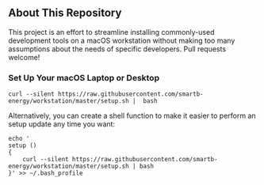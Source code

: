 ## About This Repository
This project is an effort to streamline installing commonly-used development tools on a macOS workstation without making too many assumptions about the needs of specific developers. Pull requests welcome!

### Set Up Your macOS Laptop or Desktop
```
curl --silent https://raw.githubusercontent.com/smartb-energy/workstation/master/setup.sh |  bash
```
Alternatively, you can create a shell function to make it easier to perform an setup update any time you want:
```
echo '
setup () 
{ 
    curl --silent https://raw.githubusercontent.com/smartb-energy/workstation/master/setup.sh | bash
}' >> ~/.bash_profile
```
